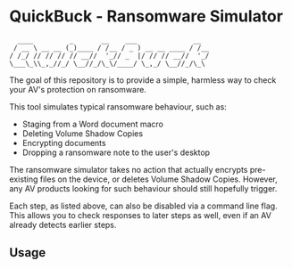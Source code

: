 # QuickBuck - Ransomware Simulator

      ____         _       __    ___              __
     / __ \ __ __ (_)____ / /__ / _ ) __ __ ____ / /__
    / /_/ // // // // __//  '_// _  |/ // // __//  '_/
    \___\_\\_,_//_/ \__//_/\_\/____/ \_,_/ \__//_/\_\ 

The goal of this repository is to provide a simple, harmless way to check your AV's protection on ransomware.

This tool simulates typical ransomware behaviour, such as:

- Staging from a Word document macro
- Deleting Volume Shadow Copies
- Encrypting documents
- Dropping a ransomware note to the user's desktop

The ransomware simulator takes no action that actually encrypts pre-existing files
on the device, or deletes Volume Shadow Copies. However, any AV products looking for such behaviour
should still hopefully trigger.

Each step, as listed above, can also be disabled via a command line flag. This allows you to check responses to later
steps as well, even if an AV already detects earlier steps.

## Usage

